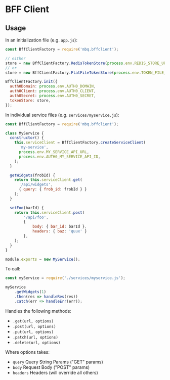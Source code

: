 # BFF Client

## Usage

In an initialization file (e.g. `app.js`):

```javascript
const BffClientFactory = require('mbq.bffclient');

// either
store = new BffClientFactory.RedisTokenStore(process.env.REDIS_STORE_URL)
// or
store = new BffClientFactory.FlatFileTokenStore(process.env.TOKEN_FILE_PATH)

BffClientFactory.init({
  auth0Domain: process.env.AUTH0_DOMAIN,
  auth0Client: process.env.AUTH0_CLIENT,
  auth0Secret: process.env.AUTH0_SECRET,
  tokenStore: store,
});
```

In individual service files (e.g. `services/myservice.js`):

```javascript
const BffClientFactory = require('mbq.bffclient');

class MyService {
  constructor() {
    this.serviceClient = BffClientFactory.createServiceClient(
      'my-service',
      process.env.MY_SERVICE_API_URL,
      process.env.AUTH0_MY_SERVICE_API_ID,
    );
  }

  getWidgets(frobId) {
    return this.serviceClient.get(
      '/api/widgets',
      { query: { frob_id: frobId } }
    );
  }

  setFoo(barId) {
    return this.serviceClient.post(
        '/api/foo',
        {
            body: { bar_id: barId },
            headers: { baz: 'quux' }
        },
    );
  }
}

module.exports = new MyService();
```

To call:

```javascript
const myService = require('./services/myservice.js');

myService
    .getWidgets(1)
    .then(res => handleRes(res))
    .catch(err => handleErr(err));
```

Handles the following methods:

 - `.get(url, options)`
 - `.post(url, options)`
 - `.put(url, options)`
 - `.patch(url, options)`
 - `.delete(url, options)`

Where options takes:

 - `query` Query String Params ("GET" params)
 - `body` Request Body ("POST" params)
 - `headers` Headers (will override all others)
